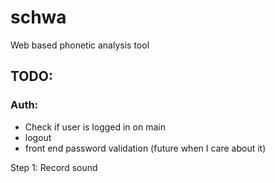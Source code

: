 # schwa
Web based phonetic analysis tool

## TODO:
### Auth: 

* Check if user is logged in on main
* logout
* front end password validation (future when I care about it)

Step 1: Record sound
